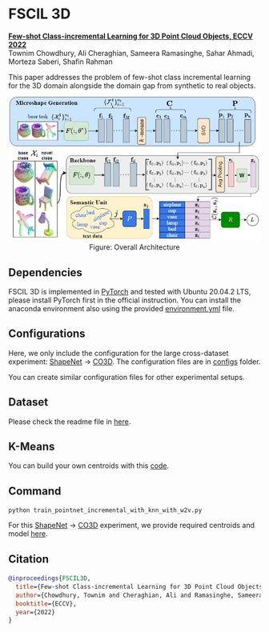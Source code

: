# FSCIL 3D

**[Few-shot Class-incremental Learning for 3D Point Cloud Objects, ECCV 2022](https://arxiv.org/abs/2205.15225)**
<br>
Townim Chowdhury, Ali Cheraghian, Sameera Ramasinghe, Sahar Ahmadi, Morteza Saberi, Shafin Rahman
<br>

This paper addresses the problem of few-shot class incremental learning for the 3D domain alongside the domain gap from synthetic to real objects.
<br>

<p align="center">
<img src="assets/architecture.jpg">
Figure: Overall Architecture
</p>

## Dependencies
FSCIL 3D is implemented in [PyTorch](https://pytorch.org/) and tested with Ubuntu 20.04.2 LTS, please install PyTorch first in the official instruction. You can install the anaconda environment also using the provided [environment.yml](environment.yml) file.


## Configurations

Here, we only include the configuration for the large cross-dataset experiment: [ShapeNet](https://shapenet.cs.stanford.edu/shapenet/obj-zip/ShapeNetCore.v1.zip) -> [CO3D](https://ai.facebook.com/datasets/CO3D-dataset/). The configuration files are in [configs](confgs/) folder.


You can create similar configuration files for other experimental setups.

## Dataset

Please check the readme file in [here](data/dataset/README.md).

## K-Means

You can build your own centroids with this [code](knn_centroids.py).

## Command

```shell
python train_pointnet_incremental_with_knn_with_w2v.py
```

For this [ShapeNet](https://shapenet.cs.stanford.edu/shapenet/obj-zip/ShapeNetCore.v1.zip) -> [CO3D](https://ai.facebook.com/datasets/CO3D-dataset/) experiment, we provide required centroids and model [here](https://drive.google.com/drive/folders/1lqi91B5wNDDaRwUTEuBsNxzPV5z8zbb5?usp=sharing).

## Citation

```bibtex
@inproceedings{FSCIL3D,
  title={Few-shot Class-incremental Learning for 3D Point Cloud Objects},
  author={Chowdhury, Townim and Cheraghian, Ali and Ramasinghe, Sameera and Ahmadi, Sahar and Saberi, Morteza and Rahman, Shafin},
  booktitle={ECCV},
  year={2022}
}

```
